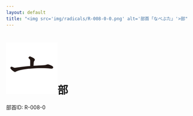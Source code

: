 ```yaml
---
layout: default
title: "<img src='img/radicals/R-008-0-0.png' alt='部首「なべぶた」'>部"  # glyphをタイトルに使用
---
```


# <img src='img/radicals/R-008-0-0.png' alt='部首「なべぶた」'>部
部首ID: R-008-0
